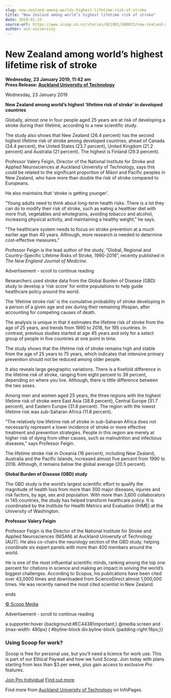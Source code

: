 ```yaml
---
slug: new-zealand-among-worlds-highest-lifetime-risk-of-stroke
title: "New Zealand among world’s highest lifetime risk of stroke"
date: 2019-01-23
source-url: https://www.scoop.co.nz/stories/GE1901/S00033/new-zealand-among-worlds-highest-lifetime-risk-of-stroke.htm
author: aut-university
---
```

New Zealand among world’s highest lifetime risk of stroke
=========================================================

**Wednesday, 23 January 2019, 11:42 am**  
**Press Release: [Auckland University of Technology](https://info.scoop.co.nz/Auckland_University_of_Technology)**

Wednesday, 23 January 2019

**New Zealand among world’s highest ‘lifetime risk of stroke’ in developed countries**

Globally, almost one in four people aged 25 years are at risk of developing a stroke during their lifetime, according to a new scientific study.

The study also shows that New Zealand (26.4 percent) has the second highest lifetime risk of stroke among developed countries, ahead of Canada (24.4 percent), the United States (23.7 percent), United Kingdom (21.2 percent) and Australia (21 percent). The highest is Finland (29.3 percent).

Professor Valery Feigin, Director of the National Institute for Stroke and Applied Neurosciences at Auckland University of Technology, says this could be related to the significant proportion of Māori and Pacific peoples in New Zealand, who have more than double the risk of stroke compared to Europeans.

He also maintains that ‘stroke is getting younger’.

“Young adults need to think about long-term health risks. There is a lot they can do to modify their risk of stroke, such as eating a healthier diet with more fruit, vegetables and wholegrains, avoiding tobacco and alcohol, increasing physical activity, and maintaining a healthy weight,” he says.

“The healthcare system needs to focus on stroke prevention at a much earlier age than 40 years. Although, more research is needed to determine cost-effective measures.”

Professor Feigin is the lead author of the study, “Global, Regional and Country-Specific Lifetime Risks of Stroke, 1990-2016”, recently published in _The New England Journal of Medicine_.

Advertisement - scroll to continue reading





Researchers used stroke data from the Global Burden of Disease (GBD) study to develop a ‘risk score’ for entire populations to help guide healthcare policy around the world.

The ‘lifetime stroke risk’ is the cumulative probability of stroke developing in a person of a given age and sex during their remaining lifespan, after accounting for competing causes of death.

The analysis is unique in that it estimates the lifetime risk of stroke from the age of 25 years, and trends from 1990 to 2016, for 195 countries. In contrast, previous studies started at age 45 years and only for a select group of people in five countries at one point in time.

The study shows that the lifetime risk of stroke remains high and stable from the age of 25 years to 75 years, which indicates that intensive primary prevention should not be reduced among older people.

It also reveals large geographic variations. There is a fivefold difference in the lifetime risk of stroke, ranging from eight percent to 39 percent, depending on where you live. Although, there is little difference between the two sexes.

Among men and women aged 25 years, the three regions with the highest lifetime risk of stroke were East Asia (38.8 percent), Central Europe (31.7 percent), and Eastern Europe (31.6 percent). The region with the lowest lifetime risk was sub-Saharan Africa (11.8 percent).

“The relatively low lifetime risk of stroke in sub-Saharan Africa does not necessarily represent a lower incidence of stroke or more effective treatment and prevention strategies. People in this region are merely at higher risk of dying from other causes, such as malnutrition and infectious diseases,” says Professor Feigin.

The lifetime stroke risk in Oceania (16 percent), including New Zealand, Australia and the Pacific Islands, increased almost five percent from 1990 to 2016. Although, it remains below the global average (20.5 percent).

  
**Global Burden of Disease (GBD) study**

The GBD study is the world’s largest scientific effort to qualify the magnitude of health loss from more than 300 major diseases, injuries and risk factors, by age, sex and population. With more than 3,600 collaborators in 145 countries, the study has helped transform healthcare policy. It is coordinated by the Institute for Health Metrics and Evaluation (IHME) at the University of Washington.

**Professor Valery Feigin**

Professor Feigin is the Director of the National Institute for Stroke and Applied Neurosciences (NISAN) at Auckland University of Technology (AUT). He also co-chairs the neurology section of the GBD study, helping coordinate six expert panels with more than 400 members around the world.

He is one of the most influential scientific minds, ranking among the top one percent for citations in science and making an impact in solving the world’s biggest challenges. According to Scopus, his publications have been cited over 43,0000 times and downloaded from ScienceDirect almost 1,000,000 times. He was recently named the most cited scientist in New Zealand.

ends  

[© Scoop Media](http://www.scoop.co.nz/about/terms.html)  

Advertisement - scroll to continue reading



a.supporter:hover {background:#EC4438!important;} @media screen and (max-width: 480px) { #byline-block div.byline-block {padding-right:16px;}}

### Using Scoop for work?

Scoop is free for personal use, but you’ll need a licence for work use. This is part of our Ethical Paywall and how we fund Scoop. Join today with plans starting from less than $3 per week, plus gain access to exclusive _Pro_ features.  
  
[Join Pro Individual](https://pro.scoop.co.nz/Individual/?from=ProIn24) [Find out more](https://pro.scoop.co.nz/using-scoop-for-work/?from=ProIn24)

Find more from [Auckland University of Technology](https://info.scoop.co.nz/Auckland_University_of_Technology) on InfoPages.